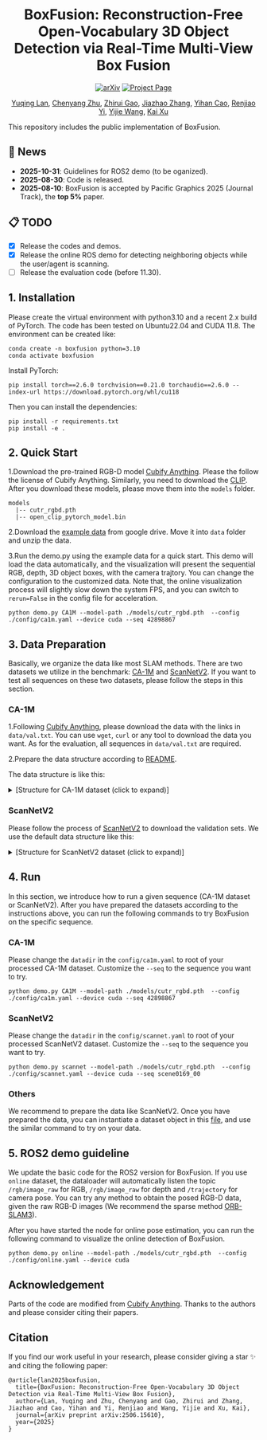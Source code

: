 <div align="center">
<h1>BoxFusion: Reconstruction-Free Open-Vocabulary 3D Object Detection via Real-Time Multi-View Box Fusion</h1>


<a href="https://arxiv.org/pdf/2506.15610"><img src="https://img.shields.io/badge/arXiv-2506.15610-b31b1b" alt="arXiv"></a>
<a href="https://lanlan96.github.io/BoxFusion/"><img src="https://img.shields.io/badge/Project_Page-green" alt="Project Page"></a>

[Yuqing Lan](https://scholar.google.com/citations?user=laTrw7AAAAAJ&hl=en&oi=ao), [Chenyang Zhu](https://www.zhuchenyang.net/), [Zhirui Gao](https://scholar.google.com/citations?hl=en&user=IqtwGzYAAAAJ), [Jiazhao Zhang](https://jzhzhang.github.io/), [Yihan Cao](https://github.com/yhanCao), [Renjiao Yi](https://renjiaoyi.github.io/), [Yijie Wang](https://ieeexplore.ieee.org/author/37540196000), [Kai Xu](https://kevinkaixu.net/)
</div>

This repository includes the public implementation of BoxFusion.

## 📢 News
- **2025-10-31**: Guidelines for ROS2 demo (to be oganized).
- **2025-08-30**: Code is released.
- **2025-08-10**: BoxFusion is accepted by Pacific Graphics 2025 (Journal Track), the **top 5%** paper.


## 📋 TODO

- [x] Release the codes and demos.
- [x] Release the online ROS demo for detecting neighboring objects while the user/agent is scanning. 
- [ ] Release the evaluation code (before 11.30).

## 1. Installation

Please create the virtual environment with python3.10 and a recent 2.x build of PyTorch. The code has been tested on Ubuntu22.04 and CUDA 11.8. The environment can be created like:

```
conda create -n boxfusion python=3.10 
conda activate boxfusion
```
Install PyTorch:
```
pip install torch==2.6.0 torchvision==0.21.0 torchaudio==2.6.0 --index-url https://download.pytorch.org/whl/cu118
```
Then you can install the dependencies:
```
pip install -r requirements.txt
pip install -e .
```

## 2. Quick Start

1.Download the pre-trained RGB-D model [Cubify Anything](https://github.com/apple/ml-cubifyanything?tab=readme-ov-file#running-the-cutr-models). Please the follow the license of Cubify Anything. Similarly, you need to download the [CLIP](https://huggingface.co/laion/CLIP-ViT-H-14-laion2B-s32B-b79K/blob/main/open_clip_pytorch_model.bin). After you download these models, please move them into the `models` folder.
```
models
  |-- cutr_rgbd.pth
  |-- open_clip_pytorch_model.bin
```
2.Download the [example data](https://drive.google.com/file/d/15l5e_pcN-vm6iIx58gkObdNHaog_KZpH/view?usp=sharing) from google drive. Move it into `data` folder and unzip the data. 

3.Run the demo.py using the example data for a quick start. This demo will load the data automatically, and the visualization will present the sequential RGB, depth, 3D object boxes, with the camera trajtory. You can change the configuration to the customized data. Note that, the online visualization process will slightly slow down the system FPS, and you can switch to `rerun=False` in the config file for acceleration.
```
python demo.py CA1M --model-path ./models/cutr_rgbd.pth  --config ./config/ca1m.yaml --device cuda --seq 42898867
```



## 3. Data Preparation
Basically, we organize the data like most SLAM methods. There are two datasets we utilize in the benchmark: [CA-1M](https://github.com/apple/ml-cubifyanything) and [ScanNetV2](http://www.scan-net.org/). If you want to test all sequences on these two datasets, please follow the steps in this section.

### CA-1M

1.Following [Cubify Anything](https://github.com/apple/ml-cubifyanything), please download the data with the links in `data/val.txt`. You can use `wget`, `curl` or any tool to download the data you want. As for the evaluation, all sequences in `data/val.txt` are required.

2.Prepare the data structure according to [README](./data_process/README.md).

The data structure is like this:

<details>
<summary>[Structure for CA-1M dataset (click to expand)]</summary>

```
CA-1M/
├── 48458654/                
│   ├── depth/               # Folder containing depth images
│   ├── rgb/                 # Folder containing RGB color images
│   ├── after_filter_boxes.npy  # Filtered gt 3D bounding boxes 
│   ├── all_poses.npy        # Camera poses for a sequence of frames [N,4,4]
│   ├── instances.json       # Instance segmentation or object detection results
│   ├── K_depth.txt          # Intrinsic camera matrix for the depth sensor
│   ├── K_rgb.txt            # Intrinsic camera matrix for the RGB sensor
│   ├── mesh.ply             # Reconstructed 3D mesh
│   └── T_gravity.npy        # Transformation matrix for gravity alignment
```
</details>

### ScanNetV2
Please follow the process of [ScanNetV2](http://www.scan-net.org/) to download the validation sets. We use the default data structure like this:
<details>
<summary>[Structure for ScanNetV2 dataset (click to expand)]</summary>

```
ScanNet/
├── scene0xxx_0x/
│   ├── frames/
│   │   ├── color/
│   │   │   ├── 0.jpg
│   │   │   ├── 1.jpg
│   │   │   └── ...
│   │   ├── depth/
│   │   │   ├── 0.png
│   │   │   ├── 1.png
│   │   │   └── ...
│   │   ├── pose/
│   │   │   ├── 0.txt
│   │   │   ├── 1.txt
│   │   │   └── ...
│   │   ├── intrinsic/
│   │   │   └── intrinsic_depth.txt
│   └── scene0xxx_0x.txt
│   └── scene0xxx_0x_vh_clean_2.ply
└── ...
```
</details>

## 4. Run
In this section, we introduce how to run a given sequence (CA-1M dataset or ScanNetV2). After you have prepared the datasets according to the instructions above, you can run the following commands to try BoxFusion on the specific sequence.
### CA-1M
Please change the `datadir` in the `config/ca1m.yaml` to root of your processed CA-1M dataset. Customize the `--seq` to the sequence you want to try.
```
python demo.py CA1M --model-path ./models/cutr_rgbd.pth  --config ./config/ca1m.yaml --device cuda --seq 42898867
```

### ScanNetV2
Please change the `datadir` in the `config/scannet.yaml` to root of your processed ScanNetV2 dataset. Customize the `--seq` to the sequence you want to try.
```
python demo.py scannet --model-path ./models/cutr_rgbd.pth  --config ./config/scannet.yaml --device cuda --seq scene0169_00
```
### Others
We recommend to prepare the data like ScanNetV2. Once you have prepared the data, you can instantiate a dataset object in this [file](./cubifyanything/capture_stream.py), and use the similar command to try on your data.

## 5. ROS2 demo guideline
We update the basic code for the ROS2 version for BoxFusion. If you use `online` dataset, the dataloader will automatically listen the topic `/rgb/image_raw` for RGB, `/rgb/image_raw` for depth and `/trajectory` for camera pose. You can try any method to obtain the posed RGB-D data, given the raw RGB-D images (We recommend the sparse method [ORB-SLAM3](https://github.com/UZ-SLAMLab/ORB_SLAM3)).

After you have started the node for online pose estimation, you can run the following command to visualize the online detection of BoxFusion.

```
python demo.py online --model-path ./models/cutr_rgbd.pth  --config ./config/online.yaml --device cuda 
```

## Acknowledgement
Parts of the code are modified from [Cubify Anything](https://github.com/apple/ml-cubifyanything). Thanks to the authors and please consider citing their papers.


## Citation
If you find our work useful in your research, please consider giving a star ✨ and citing the following paper:
```
@article{lan2025boxfusion,
  title={BoxFusion: Reconstruction-Free Open-Vocabulary 3D Object Detection via Real-Time Multi-View Box Fusion},
  author={Lan, Yuqing and Zhu, Chenyang and Gao, Zhirui and Zhang, Jiazhao and Cao, Yihan and Yi, Renjiao and Wang, Yijie and Xu, Kai},
  journal={arXiv preprint arXiv:2506.15610},
  year={2025}
}
```
